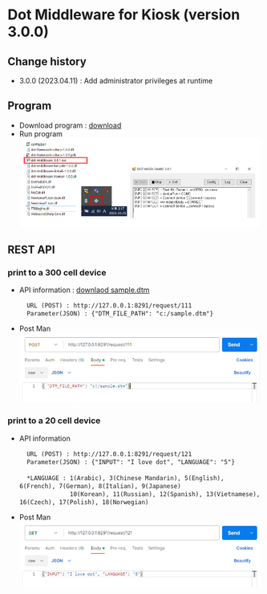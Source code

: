 # Dot Middleware for Kiosk (version 3.0.0)

## Change history
- 3.0.0 (2023.04.11) : Add administrator privileges at runtime

## Program
- Download program : <a href="dot-middleware-kiosk-3.0.0.zip">download</a>
- Run program
   <img src="images/program.gif" alt="Run program">
   
## REST API
### print to a 300 cell device
- API information : <a href="sample.dtm">downlaod sample.dtm</a>  
  ```
    URL (POST) : http://127.0.0.1:8291/request/111
    Parameter(JSON) : {"DTM_FILE_PATH": "c:/sample.dtm"}
  ```

- Post Man  
  <img src="images/postman-300cell.gif" alt="Post Man 300cell">

### print to a 20 cell device  
- API information
  ```
    URL (POST) : http://127.0.0.1:8291/request/121
    Parameter(JSON) : {"INPUT": "I love dot", "LANGUAGE": "5"}

    *LANGUAGE : 1(Arabic), 3(Chinese Mandarin), 5(English), 6(French), 7(German), 8(Italian), 9(Japanese) 
                10(Korean), 11(Russian), 12(Spanish), 13(Vietnamese), 16(Czech), 17(Polish), 18(Norwegian)
  ```
 
- Post Man  
  <img src="images/postman-20cell.gif" alt="Post Man 300cell">


